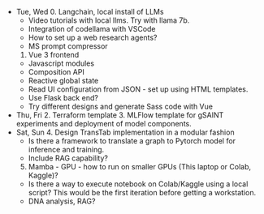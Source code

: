 - Tue, Wed
  0. Langchain, local install of LLMs
    * Video tutorials with local llms. Try with llama 7b.
    * Integration of codellama with VSCode
    * How to set up a web research agents?
    * MS prompt compressor
  1. Vue 3 frontend
    * Javascript modules
    * Composition API
    * Reactive global state 
    * Read UI configuration from JSON - set up using HTML templates.
    * Use Flask back end?
    * Try different designs and generate Sass code with Vue
- Thu, Fri
  2. Terraform template
  3. MLFlow template for gSAINT experiments and deployment of model components.
- Sat, Sun
  4. Design TransTab implementation in a modular fashion
    * Is there a framework to translate a graph to Pytorch model for inference and training.
    * Include RAG capability?
  5. Mamba - GPU - how to run on smaller GPUs (This laptop or Colab, Kaggle)?
    * Is there a way to execute notebook on Colab/Kaggle using a local script? This would be the first iteration before getting a workstation.
    * DNA analysis, RAG?
